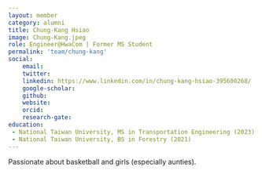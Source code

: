 ```yaml
---
layout: member
category: alumni
title: Chung-Kang Hsiao
image: Chung-Kang.jpeg
role: Engineer@HwaCom | Former MS Student
permalink: 'team/chung-kang'
social:
    email:
    twitter: 
    linkedin: https://www.linkedin.com/in/chung-kang-hsiao-395600268/
    google-scholar: 
    github: 
    website: 
    orcid: 
    research-gate: 
education:
 - National Taiwan University, MS in Transportation Engineering (2023)
 - National Taiwan University, BS in Forestry (2021)
---
```


Passionate about basketball and girls (especially aunties).
